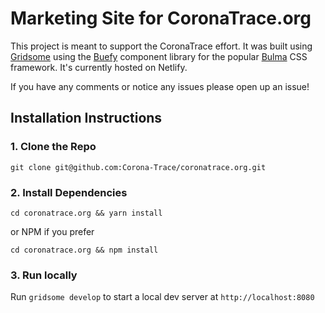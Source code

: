 # Marketing Site for CoronaTrace.org

This project is meant to support the CoronaTrace effort. It was built using [Gridsome](https://gridsome.org) using the [Buefy](https://buefy.org/) component library for the popular [Bulma](https://bulma.io) CSS framework. It's currently hosted on Netlify.

If you have any comments or notice any issues please open up an issue!

## Installation Instructions

### 1. Clone the Repo

`git clone git@github.com:Corona-Trace/coronatrace.org.git`

### 2. Install Dependencies

`cd coronatrace.org && yarn install`

or NPM if you prefer

`cd coronatrace.org && npm install`

### 3. Run locally

Run `gridsome develop` to start a local dev server at `http://localhost:8080`
